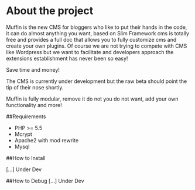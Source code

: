 # About the project

Muffin is the new CMS for bloggers who like to put their hands in the code, it can do almost anything you want, based on Slim Framework cms is totally free and provides a full doc that allows you to fully customize cms and create your own plugins. Of course we are not trying to compete with CMS like Wordpress but we want to facilitate and developers approach the extensions establishment has never been so easy!

Save time and money!

The CMS is currently under development but the raw beta should point the tip of their nose shortly.

Muffin is fully modular, remove it do not you do not want, add your own functionality and more!

##Requirements

- PHP >= 5.5
- Mcrypt
- Apache2 with mod rewrite
- Mysql

##How to Install

[...] Under Dev

##How to Debug
[...] Under Dev
